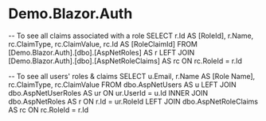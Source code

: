 # Demo.Blazor.Auth

-- To see all claims associated with a role
SELECT	r.Id AS [RoleId], r.Name, rc.ClaimType, rc.ClaimValue, rc.Id  AS [RoleClaimId]
FROM	[Demo.Blazor.Auth].[dbo].[AspNetRoles] AS r
		LEFT JOIN [Demo.Blazor.Auth].[dbo].[AspNetRoleClaims] AS rc ON rc.RoleId = r.Id

-- To see all users' roles & claims
SELECT	u.Email, r.Name AS [Role Name], rc.ClaimType, rc.ClaimValue
FROM	dbo.AspNetUsers AS u
		LEFT JOIN	dbo.AspNetUserRoles		AS ur ON ur.UserId = u.Id
		INNER JOIN	dbo.AspNetRoles			AS r  ON r.Id = ur.RoleId
		LEFT JOIN	dbo.AspNetRoleClaims	AS rc ON rc.RoleId = r.Id
